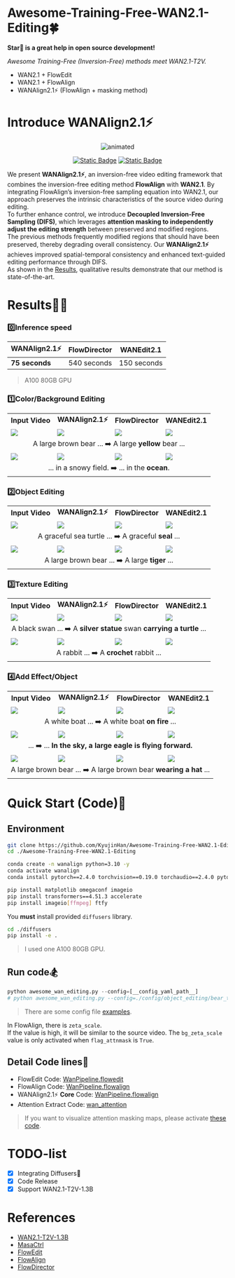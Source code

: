 # Awesome-Training-Free-WAN2.1-Editing🍀  
**Star🌟 is a great help in open source development!**
  
*Awesome Training-Free (Inversion-Free) methods meet WAN2.1-T2V.*  
- WAN2.1 + FlowEdit
- WAN2.1 + FlowAlign
- WANAlign2.1⚡ (FlowAlign + masking method)

# Introduce WANAlign2.1⚡
<p align="center">
  <img src="./utils/model.gif" alt="animated"/>
</p>  
<p align="center">
    <a href="https://kyujinpy.tistory.com/178"><img alt="Static Badge" src="https://img.shields.io/badge/Blog-WANAlign2.1-orange?label=Blog"></a>
    <a href="https://github.com/KyujinHan/Awesome-Training-Free-WAN2.1-Editing/tree/master/diffusers"><img alt="Static Badge" src="https://img.shields.io/badge/Diffusers-yellow?label=Library"></a>
</p>

We present **WANAlign2.1⚡**, an inversion-free video editing framework that combines the inversion-free editing method **FlowAlign** with **WAN2.1**. By integrating FlowAlign’s inversion-free sampling equation into WAN2.1, our approach preserves the intrinsic characteristics of the source video during editing.   
To further enhance control, we introduce **Decoupled Inversion-Free Sampling (DIFS)**, which leverages **attention masking to independently adjust the editing strength** between preserved and modified regions.  
The previous methods frequently modified regions that should have been preserved, thereby degrading overall consistency. Our **WANAlign2.1⚡** achieves improved spatial-temporal consistency and enhanced text-guided editing performance through DIFS.   
As shown in the [Results](https://github.com/KyujinHan/Awesome-Training-Free-WAN2.1-Editing?tab=readme-ov-file#results), qualitative results demonstrate that our method is state-of-the-art.

# Results🐦‍🔥
### 0️⃣Inference speed
| WANAlign2.1⚡| FlowDirector | WANEdit2.1 |
| --- | --- | --- |
| **75 seconds** | 540 seconds | 150 seconds |
> A100 80GB GPU

### 1️⃣Color/Background Editing

<table border="0" width="100%">
<tr>
  <td style="text-align:center;"><b>Input Video</b></td>
  <td style="text-align:center;"><b>WANAlign2.1⚡</b></td>
  <td style="text-align:center;"><b>FlowDirector</b></td>
  <td style="text-align:center;"><b>WANEdit2.1</b></td>
</tr>
<tr>
  <td><img src="https://github.com/user-attachments/assets/5153cf99-9042-4dde-8b38-4b8988b96301"></td>
  <td><img src="https://github.com/user-attachments/assets/6c4947c5-efa7-48d5-815e-5b582952c690"></td>
  <td><img src="https://github.com/user-attachments/assets/1ec1c79c-5928-4b91-a5be-bc27e3e7c671"></td>              
  <td><img src="https://github.com/user-attachments/assets/ddde08a1-390d-4963-bdaf-d911c2eed2b0"></td>
</tr>
<tr>
  <td width=100% style="text-align:center;" colspan="4">A large brown bear ... ➡️ A large <b>yellow</b> bear ...</td>
</tr>
    
<tr>
  <td><img src="https://github.com/user-attachments/assets/edc2d5bf-1347-4ac5-86d2-ccdd0a4a1f3e"></td>
  <td><img src="https://github.com/user-attachments/assets/72235e9a-24f9-46a6-a172-125c715b6767"></td>
  <td><img src="https://github.com/user-attachments/assets/76a67bca-0216-444b-b23b-b263d3393c44"></td>              
  <td><img src="https://github.com/user-attachments/assets/f4f15adf-c0e5-44b5-a8d7-9313cb135dd0"></td>
</tr>
<tr>
  <td width=100% style="text-align:center;" colspan="4">... in a snowy field. ➡️ ... in the <b>ocean</b>.</td>
</tr>
</table>

### 2️⃣Object Editing

<table border="0" width="100%">
<tr>
  <td style="text-align:center;"><b>Input Video</b></td>
  <td style="text-align:center;"><b>WANAlign2.1⚡</b></td>
  <td style="text-align:center;"><b>FlowDirector</b></td>
  <td style="text-align:center;"><b>WANEdit2.1</b></td>
</tr>
<tr>
  <td><img src="https://github.com/user-attachments/assets/6f8231cf-5ac9-499c-a6bb-38f5c39798a8"></td>
  <td><img src="https://github.com/user-attachments/assets/c31bb549-389e-4d54-91dc-fe8ac3ed57f9"></td>
  <td><img src="https://github.com/user-attachments/assets/de23489a-5b5e-4938-92e0-1248664d4a9f"></td>              
  <td><img src="https://github.com/user-attachments/assets/a524ffba-f92f-480c-918b-fd0c3d7acbdd"></td>
</tr>
<tr>
  <td width=100% style="text-align:center;" colspan="4">A graceful sea turtle ... ➡️ A graceful <b>seal</b> ...</td>
</tr>
    
<tr>
  <td><img src="https://github.com/user-attachments/assets/5153cf99-9042-4dde-8b38-4b8988b96301"></td>
  <td><img src="https://github.com/user-attachments/assets/e1a6471e-5438-4743-a5e7-9bf96a7e5c32"></td>
  <td><img src="https://github.com/user-attachments/assets/c293bf71-9609-4798-88e3-0e838b8af96c"></td>              
  <td><img src="https://github.com/user-attachments/assets/5b6b1773-11fa-4f95-9396-dcc42c59f04f"></td>
</tr>
<tr>
  <td width=100% style="text-align:center;" colspan="4">A large brown bear ... ➡️ A large <b>tiger</b> ...</td>
</tr>
</table>

### 3️⃣Texture Editing

<table border="0" width="100%">
<tr>
  <td style="text-align:center;"><b>Input Video</b></td>
  <td style="text-align:center;"><b>WANAlign2.1⚡</b></td>
  <td style="text-align:center;"><b>FlowDirector</b></td>
  <td style="text-align:center;"><b>WANEdit2.1</b></td>
</tr>
<tr>
  <td><img src="https://github.com/user-attachments/assets/ba576a66-4d2f-4a76-91df-636834318b50"></td>
  <td><img src="https://github.com/user-attachments/assets/6fe5dac3-b6f0-4688-b9a4-429828ca2bdf"></td>
  <td><img src="https://github.com/user-attachments/assets/30c3080d-2c26-41fa-ab13-f6babc097158"></td>              
  <td><img src="https://github.com/user-attachments/assets/96748619-8faf-47ba-9bf9-4ead215f5e43"></td>
</tr>
<tr>
  <td width=100% style="text-align:center;" colspan="4">A black swan ... ➡️ A <b>silver statue</b> swan <b>carrying a turtle</b> ...</td>
</tr>
    
<tr>
  <td><img src="https://github.com/user-attachments/assets/6f93744f-3e1a-4cf0-bde2-bc217a4185f9"></td>
  <td><img src="https://github.com/user-attachments/assets/79b98bd2-326a-4629-876a-0a5291370e3d"></td>
  <td><img src="https://github.com/user-attachments/assets/71633710-d7ec-421d-ac92-7c97c3500c4a"></td>              
  <td><img src="https://github.com/user-attachments/assets/e2dbf575-615f-4d4d-ab86-9b66c5e32713"></td>
</tr>
<tr>
  <td width=100% style="text-align:center;" colspan="4">A rabbit ... ➡️ A <b>crochet</b> rabbit ...</td>
</tr>
</table>

### 4️⃣Add Effect/Object

<table border="0" width="100%">
<tr>
  <td style="text-align:center;"><b>Input Video</b></td>
  <td style="text-align:center;"><b>WANAlign2.1⚡</b></td>
  <td style="text-align:center;"><b>FlowDirector</b></td>
  <td style="text-align:center;"><b>WANEdit2.1</b></td>
</tr>
<tr>
  <td><img src="https://github.com/user-attachments/assets/c1945530-3e72-401d-8a30-dac43db9ed47"></td>
  <td><img src="https://github.com/user-attachments/assets/a7991495-2394-4c96-ba54-f1f84157347e"></td>
  <td><img src="https://github.com/user-attachments/assets/9d3d0c6f-c804-4b86-82c9-0fa6fe3ab88e"></td>              
  <td><img src="https://github.com/user-attachments/assets/90a4d4ea-495a-4dc6-86b4-a21bbd42e20e"></td>
</tr>
<tr>
  <td width=100% style="text-align:center;" colspan="4">A white boat ... ➡️ A white boat <b>on fire</b> ...</td>
</tr>
    
<tr>
  <td><img src="https://github.com/user-attachments/assets/c1945530-3e72-401d-8a30-dac43db9ed47"></td>
  <td><img src="https://github.com/user-attachments/assets/75df3ff2-c28f-40bc-9b6c-3ce72cd1da77"></td>
  <td><img src="https://github.com/user-attachments/assets/ffc426e7-3817-48fe-a602-43e98bfb3e6a"></td>              
  <td><img src="https://github.com/user-attachments/assets/2f3a5ae2-669c-4129-b3a9-b33e6e0e438b"></td>
</tr>
<tr>
  <td width=100% style="text-align:center;" colspan="4">... ➡️ ... <b>In the sky, a large eagle is flying forward.</b></td>
</tr>

<tr>
  <td><img src="https://github.com/user-attachments/assets/5153cf99-9042-4dde-8b38-4b8988b96301"></td>
  <td><img src="https://github.com/user-attachments/assets/560c8526-e48e-4a3d-962d-0dc3d10ab299"></td>
  <td><img src="https://github.com/user-attachments/assets/703717ff-2003-4cdb-a975-2d57ea9d10f3"></td>              
  <td><img src="https://github.com/user-attachments/assets/cf24ef9f-2359-4116-b95f-6ae9c59d79ca"></td>
</tr>
<tr>
  <td width=100% style="text-align:center;" colspan="4">A large brown bear ... ➡️ A large brown bear <b>wearing a hat</b> ...</td>
</tr>
</table>

# Quick Start (Code)🥏
## Environment
```bash
git clone https://github.com/KyujinHan/Awesome-Training-Free-WAN2.1-Editing.git
cd ./Awesome-Training-Free-WAN2.1-Editing

conda create -n wanalign python=3.10 -y
conda activate wanalign
conda install pytorch==2.4.0 torchvision==0.19.0 torchaudio==2.4.0 pytorch-cuda=12.1 -c pytorch -c nvidia

pip install matplotlib omegaconf imageio
pip install transformers==4.51.3 accelerate
pip install imageio[ffmpeg] ftfy
```
  
You **must** install provided `diffusers` library.
```bash
cd ./diffusers
pip install -e .
```
> I used one A100 80GB GPU.
  
## Run code🏂
```python
python awesome_wan_editing.py --config=[__config_yaml_path__]
# python awesome_wan_editing.py --config=./config/object_editing/bear_tiger.yaml
```
> There are some config file [examples](https://github.com/KyujinHan/Awesome-Training-Free-WAN2.1-Editing/tree/master/config).
  
In FlowAlign, there is `zeta_scale`.  
If the value is high, it will be similar to the source video. The `bg_zeta_scale` value is only activated when `flag_attnmask` is `True`.  

## Detail Code lines🏫
- FlowEdit Code: [WanPipeline.flowedit](https://github.com/KyujinHan/Awesome-Training-Free-WAN2.1-Editing/blob/d93d928a88b2f85b1e9d4494dd36182e9459f391/diffusers/src/diffusers/pipelines/wan/pipeline_wan.py#L817)
- FlowAlign Code: [WanPipeline.flowalign](https://github.com/KyujinHan/Awesome-Training-Free-WAN2.1-Editing/blob/d93d928a88b2f85b1e9d4494dd36182e9459f391/diffusers/src/diffusers/pipelines/wan/pipeline_wan.py#L1204)
- WANAlign2.1⚡ **Core** Code: [WanPipeline.flowalign](https://github.com/KyujinHan/Awesome-Training-Free-WAN2.1-Editing/blob/d93d928a88b2f85b1e9d4494dd36182e9459f391/diffusers/src/diffusers/pipelines/wan/pipeline_wan.py#L1553)
- Attention Extract Code: [wan_attention](https://github.com/KyujinHan/Awesome-Training-Free-WAN2.1-Editing/blob/d93d928a88b2f85b1e9d4494dd36182e9459f391/utils/wan_attention.py#L447)
> If you want to visualize attention masking maps, please activate [these code](https://github.com/KyujinHan/Awesome-Training-Free-WAN2.1-Editing/blob/d93d928a88b2f85b1e9d4494dd36182e9459f391/diffusers/src/diffusers/pipelines/wan/pipeline_wan.py#L1515).

# TODO-list
- [x] Integrating Diffusers🤗
- [x] Code Release
- [x] Support WAN2.1-T2V-1.3B

# References
- [WAN2.1-T2V-1.3B](https://huggingface.co/Wan-AI/Wan2.1-T2V-1.3B)
- [MasaCtrl](https://github.com/TencentARC/MasaCtrl)
- [FlowEdit](https://matankleiner.github.io/flowedit/)
- [FlowAlign](https://arxiv.org/abs/2505.23145)
- [FlowDirector](https://arxiv.org/abs/2506.05046)
